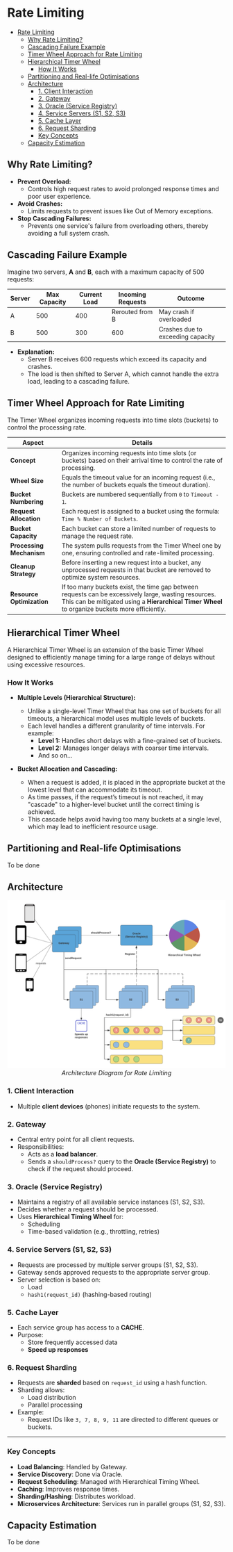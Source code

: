 # Rate Limiting 

- [Rate Limiting](#rate-limiting)
  - [Why Rate Limiting?](#why-rate-limiting)
  - [Cascading Failure Example](#cascading-failure-example)
  - [Timer Wheel Approach for Rate Limiting](#timer-wheel-approach-for-rate-limiting)
  - [Hierarchical Timer Wheel](#hierarchical-timer-wheel)
    - [How It Works](#how-it-works)
  - [Partitioning and Real-life Optimisations](#partitioning-and-real-life-optimisations)
  - [Architecture](#architecture)
    - [1. Client Interaction](#1-client-interaction)
    - [2. Gateway](#2-gateway)
    - [3. Oracle (Service Registry)](#3-oracle-service-registry)
    - [4. Service Servers (S1, S2, S3)](#4-service-servers-s1-s2-s3)
    - [5. Cache Layer](#5-cache-layer)
    - [6. Request Sharding](#6-request-sharding)
    - [Key Concepts](#key-concepts)
  - [Capacity Estimation](#capacity-estimation)

## Why Rate Limiting?

- **Prevent Overload:**  
  - Controls high request rates to avoid prolonged response times and poor user experience.
- **Avoid Crashes:**  
  - Limits requests to prevent issues like Out of Memory exceptions.
- **Stop Cascading Failures:**  
  - Prevents one service's failure from overloading others, thereby avoiding a full system crash.

## Cascading Failure Example

Imagine two servers, **A** and **B**, each with a maximum capacity of 500 requests:

| **Server** | **Max Capacity** | **Current Load** | **Incoming Requests** | **Outcome**                            |
|------------|------------------|------------------|-----------------------|----------------------------------------|
| A          | 500              | 400              | Rerouted from B       | May crash if overloaded                |
| B          | 500              | 300              | 600                   | Crashes due to exceeding capacity      |

- **Explanation:**  
  - Server B receives 600 requests which exceed its capacity and crashes.  
  - The load is then shifted to Server A, which cannot handle the extra load, leading to a cascading failure.

## Timer Wheel Approach for Rate Limiting

The Timer Wheel organizes incoming requests into time slots (buckets) to control the processing rate.

| **Aspect**                | **Details**                                                                                                                                                                                     |
|---------------------------|-------------------------------------------------------------------------------------------------------------------------------------------------------------------------------------------------|
| **Concept**               | Organizes incoming requests into time slots (or buckets) based on their arrival time to control the rate of processing.                                                                          |
| **Wheel Size**            | Equals the timeout value for an incoming request (i.e., the number of buckets equals the timeout duration).                                                                                      |
| **Bucket Numbering**      | Buckets are numbered sequentially from `0` to `Timeout - 1`.                                                                                                                                    |
| **Request Allocation**    | Each request is assigned to a bucket using the formula: `Time % Number of Buckets`.                                                                                                              |
| **Bucket Capacity**       | Each bucket can store a limited number of requests to manage the request rate.                                                                                                                   |
| **Processing Mechanism**  | The system pulls requests from the Timer Wheel one by one, ensuring controlled and rate-limited processing.                                                                                      |
| **Cleanup Strategy**      | Before inserting a new request into a bucket, any unprocessed requests in that bucket are removed to optimize system resources.                                                                   |
| **Resource Optimization** | If too many buckets exist, the time gap between requests can be excessively large, wasting resources. This can be mitigated using a **Hierarchical Timer Wheel** to organize buckets more efficiently. |



## Hierarchical Timer Wheel

A Hierarchical Timer Wheel is an extension of the basic Timer Wheel designed to efficiently manage timing for a large range of delays without using excessive resources.


### How It Works

- **Multiple Levels (Hierarchical Structure):**  
  - Unlike a single-level Timer Wheel that has one set of buckets for all timeouts, a hierarchical model uses multiple levels of buckets.
  - Each level handles a different granularity of time intervals. For example:
    - **Level 1:** Handles short delays with a fine-grained set of buckets.
    - **Level 2:** Manages longer delays with coarser time intervals.
    - And so on...

- **Bucket Allocation and Cascading:**  
  - When a request is added, it is placed in the appropriate bucket at the lowest level that can accommodate its timeout.
  - As time passes, if the request’s timeout is not reached, it may "cascade" to a higher-level bucket until the correct timing is achieved.
  - This cascade helps avoid having too many buckets at a single level, which may lead to inefficient resource usage.


## Partitioning and Real-life Optimisations

To be done


## Architecture

<p align="center">
        <img src="../diagrams/rate-limiting.png" alt="rate-limiting">
        <br/>
        <i>Architecture Diagram for Rate Limiting</i>
    </p>


### 1. Client Interaction
- Multiple **client devices** (phones) initiate requests to the system.

### 2. Gateway
- Central entry point for all client requests.
- Responsibilities:
  - Acts as a **load balancer**.
  - Sends a `shouldProcess?` query to the **Oracle (Service Registry)** to check if the request should proceed.

### 3. Oracle (Service Registry)
- Maintains a registry of all available service instances (S1, S2, S3).
- Decides whether a request should be processed.
- Uses **Hierarchical Timing Wheel** for:
  - Scheduling
  - Time-based validation (e.g., throttling, retries)

### 4. Service Servers (S1, S2, S3)
- Requests are processed by multiple server groups (S1, S2, S3).
- Gateway sends approved requests to the appropriate server group.
- Server selection is based on:
  - Load
  - `hash1(request_id)` (hashing-based routing)

### 5. Cache Layer
- Each service group has access to a **CACHE**.
- Purpose:
  - Store frequently accessed data
  - **Speed up responses**

### 6. Request Sharding
- Requests are **sharded** based on `request_id` using a hash function.
- Sharding allows:
  - Load distribution
  - Parallel processing
- Example:
  - Request IDs like `3, 7, 8, 9, 11` are directed to different queues or buckets.

---

### Key Concepts

- **Load Balancing**: Handled by Gateway.
- **Service Discovery**: Done via Oracle.
- **Request Scheduling**: Managed with Hierarchical Timing Wheel.
- **Caching**: Improves response times.
- **Sharding/Hashing**: Distributes workload.
- **Microservices Architecture**: Services run in parallel groups (S1, S2, S3).


## Capacity Estimation

To be done
